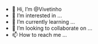 - 👋 Hi, I’m @Vivetinho
- 👀 I’m interested in ...
- 🌱 I’m currently learning ...
- 💞️ I’m looking to collaborate on ...
- 📫 How to reach me ...

<!---
Vivetinho/Vivetinho is a ✨ special ✨ repository because its `README.md` (this file) appears on your GitHub profile.
You can click the Preview link to take a look at your changes.
--->
